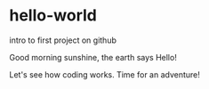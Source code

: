 # hello-world
intro to first project on github

Good morning sunshine, the earth says Hello! 

Let's see how coding works. Time for an adventure!
